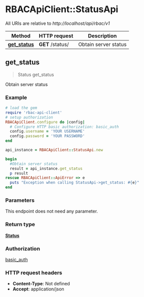 # RBACApiClient::StatusApi

All URIs are relative to *http://localhost/api/rbac/v1*

Method | HTTP request | Description
------------- | ------------- | -------------
[**get_status**](StatusApi.md#get_status) | **GET** /status/ | Obtain server status



## get_status

> Status get_status

Obtain server status

### Example

```ruby
# load the gem
require 'rbac-api-client'
# setup authorization
RBACApiClient.configure do |config|
  # Configure HTTP basic authorization: basic_auth
  config.username = 'YOUR USERNAME'
  config.password = 'YOUR PASSWORD'
end

api_instance = RBACApiClient::StatusApi.new

begin
  #Obtain server status
  result = api_instance.get_status
  p result
rescue RBACApiClient::ApiError => e
  puts "Exception when calling StatusApi->get_status: #{e}"
end
```

### Parameters

This endpoint does not need any parameter.

### Return type

[**Status**](Status.md)

### Authorization

[basic_auth](../README.md#basic_auth)

### HTTP request headers

- **Content-Type**: Not defined
- **Accept**: application/json

